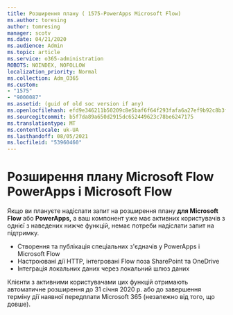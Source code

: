```yaml
---
title: Розширення плану ( 1575-PowerApps Microsoft Flow)
ms.author: toresing
author: tomresing
manager: scotv
ms.date: 04/21/2020
ms.audience: Admin
ms.topic: article
ms.service: o365-administration
ROBOTS: NOINDEX, NOFOLLOW
localization_priority: Normal
ms.collection: Adm_O365
ms.custom:
- "1575"
- "9000087"
ms.assetid: (guid of old soc version if any)
ms.openlocfilehash: efd9e346211b50209c8e5baf6f64f293fafa6a27ef9b92c8b3f6fade889307a4
ms.sourcegitcommit: b5f7da89a650d2915dc652449623c78be6247175
ms.translationtype: MT
ms.contentlocale: uk-UA
ms.lasthandoff: 08/05/2021
ms.locfileid: "53960460"
---
```

# <a name="powerapps-and-microsoft-flow-plan-extension"></a>Розширення плану Microsoft Flow PowerApps і Microsoft Flow

Якщо ви плануєте надіслати запит на розширення плану **для Microsoft Flow** або **PowerApps,** а ваш компонент уже має активних користувачів з однієї з наведених нижче функцій, немає потреби надіслати запит на підтримку.

- Створення та публікація спеціальних з'єдначів у PowerApps і Microsoft Flow
- Настроювані дії HTTP, інтегровані Flow поза SharePoint та OneDrive
- Інтеграція локальних даних через локальний шлюз даних

Клієнти з активними користувачами цих функцій отримають автоматичне розширення до 31 січня 2020 р. або до завершення терміну дії наявної передплати Microsoft 365 (незалежно від того, що довше).